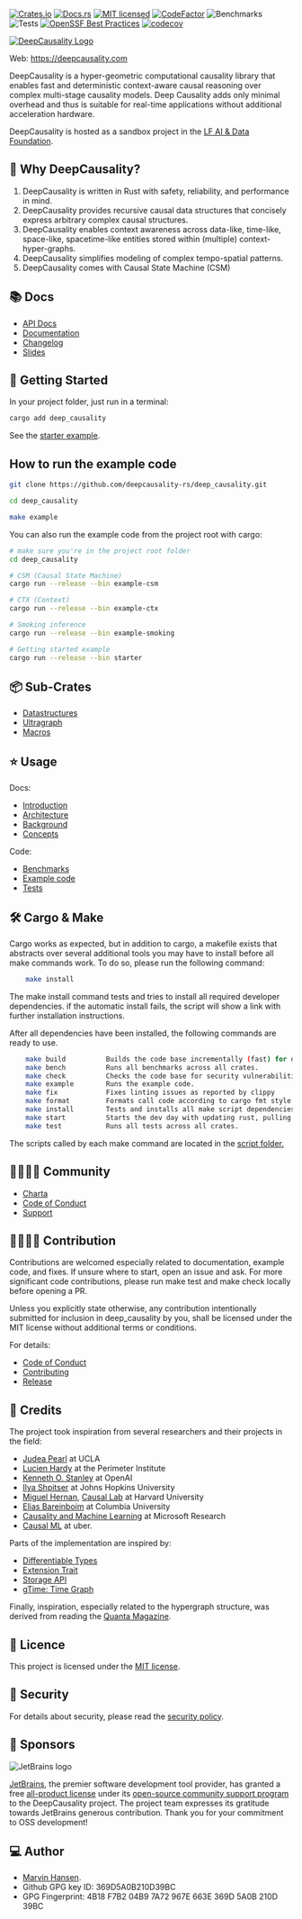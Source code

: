 [//]: # (---)

[//]: # (SPDX-License-Identifier: MIT)

[//]: # (---)

[![Crates.io][crates-badge]][crates-url]
[![Docs.rs][docs-badge]][docs-url]
[![MIT licensed][mit-badge]][mit-url]
[![CodeFactor][codefactor-badge]][codefactor-url]
![Benchmarks][benches-url]
![Tests][test-url]
[![OpenSSF Best Practices][ossf-badge]][ossf-url]
[![codecov][codecov-badge]][codecov-url]


[codefactor-badge]: https://www.codefactor.io/repository/github/deepcausality-rs/deep_causality/badge

[codefactor-url]: https://www.codefactor.io/repository/github/deepcausality-rs/deep_causality

[codecov-badge]: https://codecov.io/gh/deepcausality-rs/deep_causality/branch/main/graph/badge.svg?token=W9TA1VVJ7O

[codecov-url]: https://codecov.io/gh/deepcausality-rs/deep_causality

[ossf-badge]: https://bestpractices.coreinfrastructure.org/projects/7568/badge

[ossf-url]:https://bestpractices.coreinfrastructure.org/projects/7568

[crates-badge]: https://img.shields.io/badge/Crates.io-Latest-blue

[crates-url]: https://crates.io/crates/deep_causality

[docs-badge]: https://img.shields.io/badge/Docs.rs-Latest-blue

[docs-url]: https://docs.rs/deep_causality/latest/deep_causality/

[mit-badge]: https://img.shields.io/badge/License-MIT-blue.svg

[mit-url]: https://github.com/deepcausality-rs/deep_causality/blob/main/LICENSE

[benches-url]: https://github.com/deepcausality-rs/deep_causality/actions/workflows/run_benches.yml/badge.svg

[test-url]: https://github.com/deepcausality-rs/deep_causality/actions/workflows/run_tests.yml/badge.svg

[![DeepCausality Logo][image]][hyperlink]

[hyperlink]: https://deepcausality.com

[image]: /img/logo_color.png (DeepCausality Logo)

Web: https://deepcausality.com

DeepCausality is a hyper-geometric computational causality library that enables fast and deterministic context-aware
causal reasoning over complex multi-stage causality models. Deep Causality adds only minimal overhead and thus is
suitable for real-time applications without additional acceleration hardware.

DeepCausality is hosted as a sandbox project in the [LF AI & Data Foundation](https://landscape.lfai.foundation/).

## 🤔 Why DeepCausality?

1) DeepCausality is written in Rust with safety, reliability, and performance in mind.
2) DeepCausality provides recursive causal data structures that concisely express arbitrary complex causal
   structures.
3) DeepCausality enables context awareness across data-like, time-like, space-like, spacetime-like entities stored
   within (multiple) context-hyper-graphs.
4) DeepCausality simplifies modeling of complex tempo-spatial patterns.
5) DeepCausality comes with Causal State Machine (CSM)

## 📚 Docs

* [API Docs](https://docs.rs/deep_causality/0.2.4/deep_causality/)
* [Documentation](https://deepcausality.com/docs/intro/)
* [Changelog](CHANGELOG.md)
* [Slides](docs/slides/LF_2023/DeepCausality.pdf)

## 🚀 Getting Started

In your project folder, just run in a terminal:

```bash
cargo add deep_causality
```

See the [starter example](https://deepcausality.com/getting-started/).

## How to run the example code

```bash
git clone https://github.com/deepcausality-rs/deep_causality.git

cd deep_causality

make example
```

You can also run the example code from the project root with cargo:

```bash
# make sure you're in the project root folder
cd deep_causality

# CSM (Causal State Machine)
cargo run --release --bin example-csm

# CTX (Context) 
cargo run --release --bin example-ctx

# Smoking inference
cargo run --release --bin example-smoking

# Getting started example
cargo run --release --bin starter
```

## 📦 Sub-Crates

* [Datastructures](https://github.com/deepcausality-rs/deep_causality/tree/main/dcl_data_structures/README.md)
* [Ultragraph](https://github.com/deepcausality-rs/deep_causality/tree/main/ultragraph/README.md)
* [Macros](https://github.com/deepcausality-rs/deep_causality/tree/main/deep_causality_macros/README.md)

## ⭐ Usage

Docs:

* [Introduction](https://deepcausality.com/docs/intro/)
* [Architecture](https://deepcausality.com/docs/architecture/)
* [Background](https://deepcausality.com/docs/background/)
* [Concepts](https://deepcausality.com/docs/concepts/)

Code:

* [Benchmarks](deep_causality/benches/benchmarks)
* [Example code](deep_causality/examples)
* [Tests](deep_causality/tests)

## 🛠️ Cargo & Make

Cargo works as expected, but in addition to cargo, a makefile exists
that abstracts over several additional tools you may have to install
before all make commands work. To do so, please run the following command:

```bash 
    make install
```

The make install command tests and tries to install all required developer dependencies.
if the automatic install fails, the script will show a link with further installation instructions.

After all dependencies have been installed, the following commands are ready to use.

```bash 
    make build          Builds the code base incrementally (fast) for dev.
    make bench          Runs all benchmarks across all crates.
    make check          Checks the code base for security vulnerabilities.
    make example        Runs the example code.
    make fix            Fixes linting issues as reported by clippy
    make format         Formats call code according to cargo fmt style
    make install        Tests and installs all make script dependencies
    make start          Starts the dev day with updating rust, pulling from git remote, and build the project
    make test           Runs all tests across all crates.
```

The scripts called by each make command are located in the [script folder.](scripts)

## 👩‍👩‍👧‍👦 Community

* [Charta](DeepCausalityProjectCharter.pdf)
* [Code of Conduct](CODE_OF_CONDUCT.md)
* [Support](SUPPORT.md)

## 👨‍💻👩‍💻 Contribution

Contributions are welcomed especially related to documentation, example code, and fixes.
If unsure where to start, open an issue and ask. For more significant code contributions,
please run make test and make check locally before opening a PR.

Unless you explicitly state otherwise, any contribution intentionally submitted for inclusion in deep_causality by you,
shall be licensed under the MIT license without additional terms or conditions.

For details:

* [Code of Conduct](CODE_OF_CONDUCT.md)
* [Contributing](CONTRIBUTING.md)
* [Release](RELEASE.md)

## 🙏 Credits

The project took inspiration from several researchers and their projects in the field:

* [Judea Pearl](http://bayes.cs.ucla.edu/jp_home.html) at UCLA
* [Lucien Hardy](https://perimeterinstitute.ca/people/lucien-hardy) at the Perimeter Institute
* [Kenneth O. Stanley](https://www.kenstanley.net/home) at OpenAI
* [Ilya Shpitser](https://www.cs.jhu.edu/~ilyas/) at Johns Hopkins University
* [Miguel Hernan](https://www.hsph.harvard.edu/miguel-hernan/), [Causal Lab](https://causalab.sph.harvard.edu/) at
  Harvard University
* [Elias Bareinboim](https://causalai.net/) at Columbia University
* [Causality and Machine Learning](https://www.microsoft.com/en-us/research/group/causal-inference/) at Microsoft
  Research
* [Causal ML](https://github.com/uber/causalml) at uber.

Parts of the implementation are inspired by:

* [Differentiable Types](https://github.com/tensorflow/swift/blob/main/docs/DifferentiableTypes.md)
* [Extension Trait](http://xion.io/post/code/rust-extension-traits.html)
* [Storage API](https://github.com/petgraph/petgraph/issues/563)
* [gTime: Time Graph](https://youtu.be/dIeYjLtg6s4)

Finally, inspiration, especially related to the hypergraph structure, was derived from reading
the [Quanta Magazine](https://www.quantamagazine.org/).

## 📜 Licence

This project is licensed under the [MIT license](LICENSE).

## 👮️ Security

For details about security, please read
the [security policy](https://github.com/deepcausality-rs/deep_causality/blob/main/SECURITY.md).

## 🎁 Sponsors

![JetBrains logo](https://resources.jetbrains.com/storage/products/company/brand/logos/jb_beam.svg)

[JetBrains](https://www.jetbrains.com/), the premier software development tool provider, has granted a
free [all-product license](https://www.jetbrains.com/all/) under
its [open-source community support program](https://www.jetbrains.com/community/opensource/#support) to the
DeepCausality project. The project team expresses its gratitude towards JetBrains generous contribution. Thank you for
your commitment to OSS development!

## 💻 Author

* [Marvin Hansen](https://github.com/marvin-hansen).
* Github GPG key ID: 369D5A0B210D39BC
* GPG Fingerprint: 4B18 F7B2 04B9 7A72 967E 663E 369D 5A0B 210D 39BC
